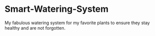 # Smart-Watering-System
My fabulous watering system for my favorite plants to ensure they stay healthy and are not forgotten.
